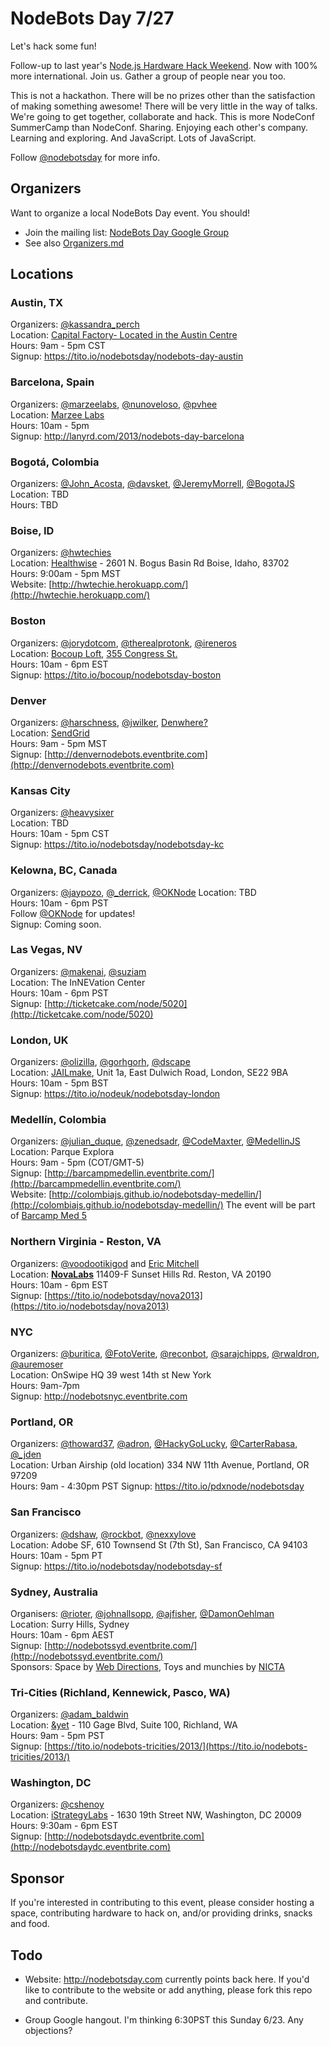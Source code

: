 # NodeBots Day 7/27

Let's hack some fun!

Follow-up to last year's [Node.js Hardware Hack Weekend](https://github.com/dshaw/hard-hack-2012). Now with 100% more international. Join us. Gather a group of people near you too.

This is not a hackathon. There will be no prizes other than the satisfaction of making something awesome! There will be very little in the way of talks. We're going to get together, collaborate and hack. This is more NodeConf SummerCamp than NodeConf. Sharing. Enjoying each other's company. Learning and exploring. And JavaScript. Lots of JavaScript.

Follow [@nodebotsday](https://twitter.com/nodebotsday) for more info.

## Organizers

Want to organize a local NodeBots Day event. You should!

* Join the mailing list: [NodeBots Day Google Group](https://groups.google.com/forum/#!forum/nodebotsday)
* See also [Organizers.md](https://github.com/nodebots/nodebotsday/blob/master/Organizers.md)

## Locations

### Austin, TX

Organizers: [@kassandra_perch](https://twitter.com/kassandra_perch)<br>
Location: [Capital Factory- Located in the Austin Centre](http://capitalfactory.com/)<br>
Hours: 9am - 5pm CST<br>
Signup: https://tito.io/nodebotsday/nodebots-day-austin

### Barcelona, Spain

Organizers: [@marzeelabs](https://twitter.com/marzeelabs), [@nunoveloso](https://twitter.com/nunoveloso), [@pvhee](https://twitter.com/pvhee)<br>
Location: [Marzee Labs](https://maps.google.es/maps?ie=UTF8&cid=3920674076749610460&q=Marzee+Labs&iwloc=A&gl=ES&hl=en)<br>
Hours: 10am - 5pm<br>
Signup: http://lanyrd.com/2013/nodebots-day-barcelona


### Bogotá, Colombia

Organizers: [@John_Acosta](https://twitter.com/John_Acosta), [@davsket](https://twitter.com/davsket), [@JeremyMorrell](https://twitter.com/JeremyMorrell), [@BogotaJS](https://twitter.com/bogotajs)<br>
Location: TBD<br>
Hours: TBD

### Boise, ID

Organizers: [@hwtechies](https://twitter.com/hwtechies)<br>
Location: [Healthwise](http://www.healthwise.org/) - 2601 N. Bogus Basin Rd Boise, Idaho, 83702<br>
Hours: 9:00am - 5pm MST<br>
Website: [http://hwtechie.herokuapp.com/](http://hwtechie.herokuapp.com/)

### Boston

Organizers: [@jorydotcom](https://twitter.com/jorydotcom), [@therealprotonk](https://twitter.com/therealprotonk), [@ireneros](https://twitter.com/ireneros)<br>
Location: [Bocoup Loft](http://bocoup.com/), [355 Congress St.](http://gul.ly/u2)<br>
Hours: 10am - 6pm EST<br>
Signup: https://tito.io/bocoup/nodebotsday-boston

### Denver

Organizers: [@harschness](https://twitter.com/harschness), [@jwilker](https://twitter.com/jwilker), [Denwhere?](http://www.denwhere.com)<br>
Location: [SendGrid](https://maps.google.com/maps?q=1451+Larimer+Street+Denver,+CO+80202)<br>
Hours: 9am - 5pm MST<br>
Signup: [http://denvernodebots.eventbrite.com](http://denvernodebots.eventbrite.com)

### Kansas City

Organizers: [@heavysixer](https://twitter.com/heavysixer)<br>
Location: TBD<br>
Hours: 10am - 5pm CST<br>
Signup: https://tito.io/nodebotsday/nodebotsday-kc

### Kelowna, BC, Canada

Organizers: [@jaypozo](https://twitter.com/jaypozo), [@_derrick](https://twitter.com/_derrick), [@OKNode](https://twitter.com/oknode)
Location: TBD<br>
Hours: 10am - 6pm PST<br>
Follow [@OKNode](https://twitter.com/oknode) for updates!<br>
Signup: Coming soon.

### Las Vegas, NV

Organizers: [@makenai](https://twitter.com/makenai), [@suziam](https://twitter.com/suziam)<br>
Location: The InNEVation Center<br>
Hours: 10am - 6pm PST<br>
Signup: [http://ticketcake.com/node/5020](http://ticketcake.com/node/5020)<br>

### London, UK

Organizers: [@olizilla](https://twitter.com/olizilla), [@gorhgorh](https://twitter.com/gorhgorh), [@dscape](https://twitter.com/dscape)<br>
Location: [JAILmake](http://jailmake.com/), Unit 1a, East Dulwich Road, London, SE22 9BA<br>
Hours: 10am - 5pm BST<br>
Signup: https://tito.io/nodeuk/nodebotsday-london

### Medellín, Colombia

Organizers: [@julian_duque](https://twitter.com/julian_duque), [@zenedsadr](https://twitter.com/zenedsadr), [@CodeMaxter](https://twitter.com/CodeMaxter), [@MedellinJS](https://twitter.com/medellinjs)<br>
Location: Parque Explora<br>
Hours: 9am - 5pm (COT/GMT-5)<br>
Signup: [http://barcampmedellin.eventbrite.com/](http://barcampmedellin.eventbrite.com/)<br>
Website: [http://colombiajs.github.io/nodebotsday-medellin/](http://colombiajs.github.io/nodebotsday-medellin/)
The event will be part of [Barcamp Med 5](http://www.barcampmedellin.org/)

### Northern Virginia - Reston, VA

Organizers: [@voodootikigod](https://twitter.com/voodootikigod) and [Eric Mitchell](http://twitter.com/ericmitchell1)<br/>
Location: <b>[NovaLabs](http://nova-labs.org/blog/)</b> 11409-F Sunset Hills Rd. Reston, VA 20190<br/>
Hours: 10am - 6pm EST<br/>
Signup: [https://tito.io/nodebotsday/nova2013](https://tito.io/nodebotsday/nova2013)

### NYC

Organizers: [@buritica](https://twitter.com/buritica), [@FotoVerite](https://twitter.com/FotoVerite), [@reconbot](https://twitter.com/reconbot), [@sarajchipps](https://twitter.com/sarajchipps), [@rwaldron](https://twitter.com/rwaldron), [@auremoser](https://twitter.com/auremoser)<br>
Location: OnSwipe HQ 39 west 14th st New York<br>
Hours: 9am-7pm<br>
Signup: http://nodebotsnyc.eventbrite.com

### Portland, OR

Organizers: [@thoward37](https://twitter.com/thoward37), [@adron](https://twitter.com/adron), [@HackyGoLucky](https://twitter.com/hackygolucky), [@CarterRabasa](https://twitter.com/carterrabasa), [@_jden](https://twitter.com/_jden)<br>
Location: Urban Airship (old location) 334 NW 11th Avenue, Portland, OR 97209 <br>
Hours: 9am - 4:30pm PST
Signup: https://tito.io/pdxnode/nodebotsday

### San Francisco

Organizers: [@dshaw](https://twitter.com/dshaw), [@rockbot](https://twitter.com/rockbot), [@nexxylove](https://twitter.com/nexxylove)<br>
Location: Adobe SF, 610 Townsend St (7th St), San Francisco, CA 94103<br>
Hours: 10am - 5pm PT<br>
Signup: https://tito.io/nodebotsday/nodebotsday-sf

### Sydney, Australia

Organisers: [@rioter](https://twitter.com/rioter), [@johnallsopp](https://twitter.com/johnallsopp), [@ajfisher](https://twitter.com/ajfisher), [@DamonOehlman](https://twitter.com/DamonOehlman)<br>
Location: Surry Hills, Sydney<br>
Hours: 10am - 6pm AEST<br>
Signup: [http://nodebotssyd.eventbrite.com/](http://nodebotssyd.eventbrite.com/)<br>
Sponsors: Space by [Web Directions](http://webdirections.org), Toys and munchies by [NICTA](http://www.nicta.com.au)

### Tri-Cities (Richland, Kennewick, Pasco, WA)

Organizers: [@adam_baldwin](https://twitter.com/adam_baldwin)<br/>
Location: [&yet](http://andyet.com) - 110 Gage Blvd, Suite 100, Richland, WA<br/>
Hours: 9am - 5pm PST<br/>
Signup: [https://tito.io/nodebots-tricities/2013/](https://tito.io/nodebots-tricities/2013/)

### Washington, DC

Organizers: [@cshenoy](https://twitter.com/cshenoy)<br>
Location: [iStrategyLabs](http://istrategylabs.com) - 1630 19th Street NW, Washington, DC 20009<br>
Hours: 9:30am - 6pm EST<br>
Signup: [http://nodebotsdaydc.eventbrite.com](http://nodebotsdaydc.eventbrite.com)

## Sponsor

If you're interested in contributing to this event, please consider hosting a space, contributing hardware to hack on, and/or providing drinks, snacks and food.

## Todo

* Website: http://nodebotsday.com currently points back here. If you'd like to contribute to the website or add anything, please fork this repo and contribute.

* Group Google hangout. I'm thinking 6:30PST this Sunday 6/23. Any
  objections?
